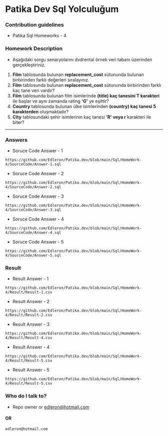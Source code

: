 # Patika Dev Sql Yolculuğum

### Contribution guidelines

* Patika Sql Homeworks - 4

### Homework Description

* Aşağıdaki sorgu senaryolarını dvdrental örnek veri tabanı üzerinden gerçekleştiriniz.

1. **Film** tablosunda bulunan **replacement_cost** sütununda bulunan birbirinden farklı değerleri sıralayınız.
2. **Film** tablosunda bulunan **replacement_cost** sütununda birbirinden farklı kaç tane veri vardır?
3. **Film** tablosunda bulunan film isimlerinde **(title) kaç tanesini T karakteri** ile başlar ve aynı zamanda rating **'G'** ye eşittir?
4. **Country** tablosunda bulunan ülke isimlerinden **(country) kaç tanesi 5 karakterden** oluşmaktadır?
5. **City** tablosundaki şehir isimlerinin kaç tanesi **'R' veya r** karakteri ile biter?

------

### Answers

* Soruce Code Answer - 1
```
https://github.com/Edleron/Patika.dev/blob/main/Sql/HomeWork-4/SourceCode/Answer-1.sql
```

* Soruce Code Answer - 2
```
https://github.com/Edleron/Patika.dev/blob/main/Sql/HomeWork-4/SourceCode/Answer-2.sql
```

* Soruce Code Answer - 3
```
https://github.com/Edleron/Patika.dev/blob/main/Sql/HomeWork-4/SourceCode/Answer-3.sql
```

* Soruce Code Answer - 4
```
https://github.com/Edleron/Patika.dev/blob/main/Sql/HomeWork-4/SourceCode/Answer-4.sql
```

* Soruce Code Answer - 5
```
https://github.com/Edleron/Patika.dev/blob/main/Sql/HomeWork-4/SourceCode/Answer-5.sql
```

### Result

* Result Answer - 1
```
https://github.com/Edleron/Patika.dev/blob/main/Sql/HomeWork-4/Result/Result-1.csv
```

* Result Answer - 2
```
https://github.com/Edleron/Patika.dev/blob/main/Sql/HomeWork-4/Result/Result-2.csv
```

* Result Answer - 3
```
https://github.com/Edleron/Patika.dev/blob/main/Sql/HomeWork-4/Result/Result-4.csv
```

* Result Answer - 4
```
https://github.com/Edleron/Patika.dev/blob/main/Sql/HomeWork-4/Result/Result-5.csv
```

* Result Answer - 5
```
https://github.com/Edleron/Patika.dev/blob/main/Sql/HomeWork-4/Result/Result-5.csv
```

### Who do I talk to?

* Repo owner or edleron@hotmail.com

#### OR 
``` 
edleron@hotmail.com 
```